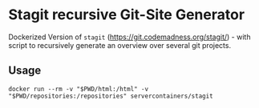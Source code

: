 Stagit recursive Git-Site Generator
=====================================

Dockerized Version of `stagit` (https://git.codemadness.org/stagit/) - with script to recursively generate an overview over several git projects.

## Usage

```
docker run --rm -v "$PWD/html:/html" -v "$PWD/repositories:/repositories" servercontainers/stagit
```

